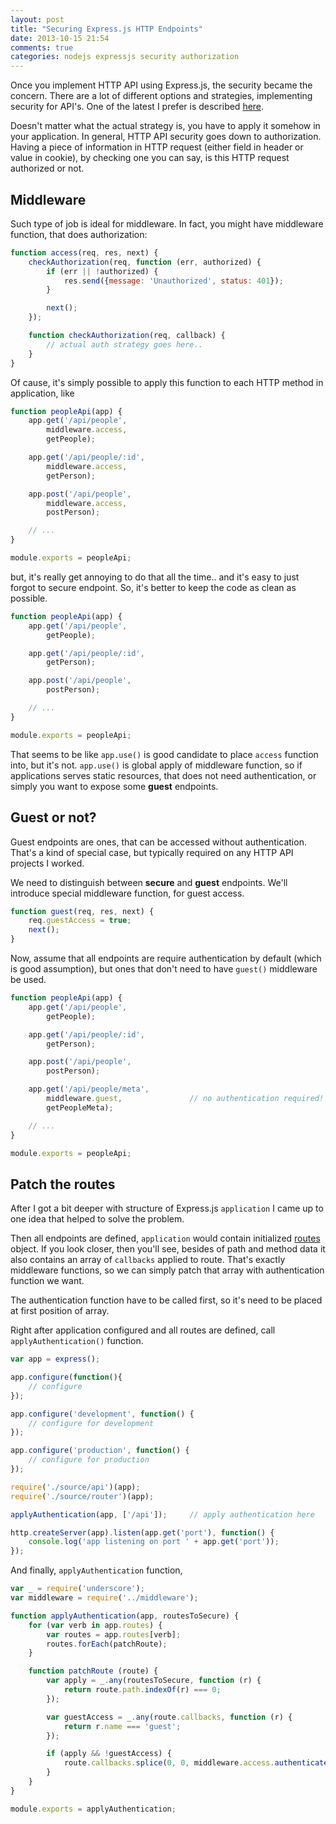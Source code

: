 ```yaml
---
layout: post
title: "Securing Express.js HTTP Endpoints"
date: 2013-10-15 21:54
comments: true
categories: nodejs expressjs security authorization
---
```


Once you implement HTTP API using Express.js, the security became the concern. There are a lot of different options and strategies, implementing security for API's. One of the latest I prefer is described [here](https://github.com/alexanderbeletsky/backbone-express-spa#authorization-cors).

Doesn't matter what the actual strategy is, you have to apply it somehow in your application. In general, HTTP API security goes down to authorization. Having a piece of information in HTTP request (either field in header or value in cookie), by checking one you can say, is this HTTP request authorized or not.

<!-- More -->

## Middleware

Such type of job is ideal for middleware. In fact, you might have middleware function, that does authorization:

```js
function access(req, res, next) {
	checkAuthorization(req, function (err, authorized) {
		if (err || !authorized) {
			res.send({message: 'Unauthorized', status: 401});
		}

		next();
	});

	function checkAuthorization(req, callback) {
		// actual auth strategy goes here..
	}
}
```

Of cause, it's simply possible to apply this function to each HTTP method in application, like

```js
function peopleApi(app) {
	app.get('/api/people',
		middleware.access,
		getPeople);

	app.get('/api/people/:id',
		middleware.access,
		getPerson);

	app.post('/api/people',
		middleware.access,
		postPerson);

	// ...
}

module.exports = peopleApi;
```

but, it's really get annoying to do that all the time.. and it's easy to just forgot to secure endpoint. So, it's better to keep the code as clean as possible.

```js
function peopleApi(app) {
	app.get('/api/people',
		getPeople);

	app.get('/api/people/:id',
		getPerson);

	app.post('/api/people',
		postPerson);

	// ...
}

module.exports = peopleApi;
```

That seems to be like `app.use()` is good candidate to place `access` function into, but it's not. `app.use()` is global apply of middleware function, so if applications serves static resources, that does not need authentication, or simply you want to expose some **guest** endpoints.

## Guest or not?

Guest endpoints are ones, that can be accessed without authentication. That's a kind of special case, but typically required on any HTTP API projects I worked.

We need to distinguish between **secure** and **guest** endpoints. We'll introduce special middleware function, for guest access.

```js
function guest(req, res, next) {
	req.guestAccess = true;
	next();
}

```

Now, assume that all endpoints are require authentication by default (which is good assumption), but ones that don't need to have `guest()` middleware be used.

```js
function peopleApi(app) {
	app.get('/api/people',
		getPeople);

	app.get('/api/people/:id',
		getPerson);

	app.post('/api/people',
		postPerson);

	app.get('/api/people/meta',
		middleware.guest,				// no authentication required!
		getPeopleMeta);

	// ...
}

module.exports = peopleApi;
```

## Patch the routes

After I got a bit deeper with structure of Express.js `application` I came up to one idea that helped to solve the problem.

Then all endpoints are defined, `application` would contain initialized [routes](http://expressjs.com/api.html#app.routes) object. If you look closer, then you'll see, besides of path and method data it also contains an array of `callbacks` applied to route. That's exactly middleware functions, so we can simply patch that array with authentication function we want.

The authentication function have to be called first, so it's need to be placed at first position of array.

Right after application configured and all routes are defined, call `applyAuthentication()` function.

```js
var app = express();

app.configure(function(){
	// configure
});

app.configure('development', function() {
	// configure for development
});

app.configure('production', function() {
	// configure for production
});

require('./source/api')(app);
require('./source/router')(app);

applyAuthentication(app, ['/api']);		// apply authentication here

http.createServer(app).listen(app.get('port'), function() {
	console.log('app listening on port ' + app.get('port'));
});
```

And finally, `applyAuthentication` function,

```js
var _ = require('underscore');
var middleware = require('../middleware');

function applyAuthentication(app, routesToSecure) {
	for (var verb in app.routes) {
		var routes = app.routes[verb];
		routes.forEach(patchRoute);
	}

	function patchRoute (route) {
		var apply = _.any(routesToSecure, function (r) {
			return route.path.indexOf(r) === 0;
		});

		var guestAccess = _.any(route.callbacks, function (r) {
			return r.name === 'guest';
		});

		if (apply && !guestAccess) {
			route.callbacks.splice(0, 0, middleware.access.authenticatedAccess());
		}
	}
}

module.exports = applyAuthentication;
```